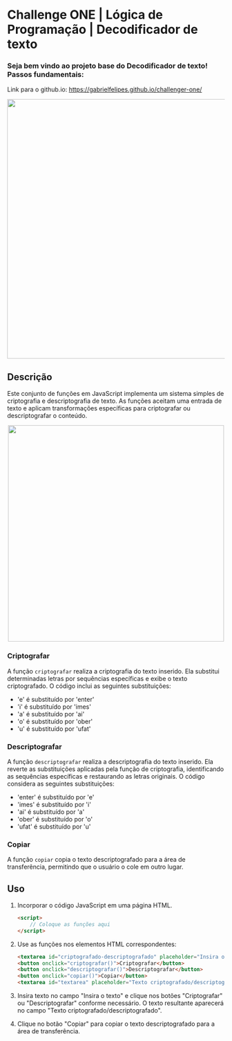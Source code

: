 # Challenge ONE | Lógica de Programação | Decodificador de texto
### Seja bem vindo ao projeto base do Decodificador de texto! Passos fundamentais:

Link para o github.io: https://gabrielfelipes.github.io/challenger-one/

<p align="center" >
     <img width="600" heigth="600" src="https://user-images.githubusercontent.com/91544872/157673876-2c51fc09-5bed-48c0-aad3-97fc7fa64d1d.png">
</p>

## Descrição

Este conjunto de funções em JavaScript implementa um sistema simples de criptografia e descriptografia de texto. As funções aceitam uma entrada de texto e aplicam transformações específicas para criptografar ou descriptografar o conteúdo.

<p align="center" >
  <a href="https://gabrielfelipes.github.io/challenger-one/"><img style="width: 500px;" src="https://github.com/GabrielFelipeS/challenger-one/assets/108304564/6761d44d-c901-4923-a4fb-04e5caede279"></img></a>
</p>

### Criptografar

A função `criptografar` realiza a criptografia do texto inserido. Ela substitui determinadas letras por sequências específicas e exibe o texto criptografado. O código inclui as seguintes substituições:

- 'e' é substituído por 'enter'
- 'i' é substituído por 'imes'
- 'a' é substituído por 'ai'
- 'o' é substituído por 'ober'
- 'u' é substituído por 'ufat'

### Descriptografar

A função `descriptografar` realiza a descriptografia do texto inserido. Ela reverte as substituições aplicadas pela função de criptografia, identificando as sequências específicas e restaurando as letras originais. O código considera as seguintes substituições:

- 'enter' é substituído por 'e'
- 'imes' é substituído por 'i'
- 'ai' é substituído por 'a'
- 'ober' é substituído por 'o'
- 'ufat' é substituído por 'u'

### Copiar

A função `copiar` copia o texto descriptografado para a área de transferência, permitindo que o usuário o cole em outro lugar.

## Uso

1. Incorporar o código JavaScript em uma página HTML.
   
    ```html
    <script>
        // Coloque as funções aqui
    </script>
    ```

2. Use as funções nos elementos HTML correspondentes:

    ```html
    <textarea id="criptografado-descriptografado" placeholder="Insira o texto"></textarea>
    <button onclick="criptografar()">Criptografar</button>
    <button onclick="descriptografar()">Descriptografar</button>
    <button onclick="copiar()">Copiar</button>
    <textarea id="textarea" placeholder="Texto criptografado/descriptografado"></textarea>
    ```

3. Insira texto no campo "Insira o texto" e clique nos botões "Criptografar" ou "Descriptografar" conforme necessário. O texto resultante aparecerá no campo "Texto criptografado/descriptografado".

4. Clique no botão "Copiar" para copiar o texto descriptografado para a área de transferência.

